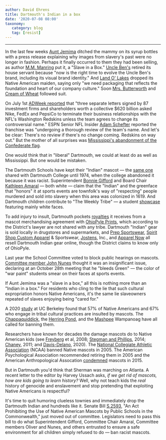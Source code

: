 ```yaml
---
author: David Ehrens
title: Dartmouth's Indian in a box
date: '2020-07-08 08:00'
taxonomy:
   category: blog
   tag: [resist]
---
```

---
In the last few weeks [Aunt Jemima](https://www.forbes.com/sites/michaelstone/2020/06/23/farewell-aunt-jemima-and-uncle-benbrand-symbols-are-falling/#51e729552fb9) ditched the mammy on its syrup bottles with a press release explaining why images from slavery's past were no longer in fashion. Perhaps it finally occurred to them they had been selling, as author [M.M. Manring](https://www.npr.org/templates/story/story.php?storyId=6709995) put it, a "Slave in a Box." [Uncle Ben's](https://www.mars.com/news-and-stories/press-releases/uncle-bens-brand-evolution) retired its house servant because "now is the right time to evolve the Uncle Ben's brand, including its visual brand identity." And [Land O' Lakes](https://www.landolakesinc.com/Press/News/new-butter-and-dairy-packaging) dropped its Native American maiden, saying only "we need packaging that reflects the foundation and heart of our company culture." Soon [Mrs. Butterworth](https://www.usatoday.com/story/money/food/2020/06/17/mrs-butterworths-syrup-packaging-review-aunt-jemima-racial-bias/3209566001/) and [Cream of Wheat](https://www.cnn.com/2020/06/18/business/cream-of-wheat-racist-brands/index.html) followed suit.

On July 1st [ADWeek reported](https://www.adweek.com/brand-marketing/investors-ask-nike-fedex-and-pepsico-to-end-relationships-with-the-washington-redskins/) that "three separate letters signed by 87 investment firms and shareholders worth a collective \$620 billion asked Nike, FedEx and PepsiCo to terminate their business relationships with the NFL's Washington Redskins unless the team agrees to change its controversial name." ESPN Senior NFL Insider [Adam Schefter](https://twitter.com/AdamSchefter/status/1279067390198927360) reported the franchise was "undergoing a thorough review of the team's name. And let's be clear: There's no review if there's no change coming. Redskins on way out." But the mother of all surprises was [Mississippi's abandonment of the Confederate flag](https://www.chicagotribune.com/nation-world/ct-nw-mississippi-voting-electoral-college-20200704-qw64jigbfrdjdpj4rbbu3qqbyy-story.html).

One would think that in "liberal" Dartmouth, we could at least do as well as Mississippi. But one would be mistaken.

The Dartmouth Schools have kept their "Indian" mascot — the [same one](https://www.thewrap.com/sports-teams-dumped-racially-charged-names-mascots-indians-redskins/) shared with Dartmouth College until 1974, when the college abandoned it because it was racist. Superintendent [Bonnie Gifford](https://dartmouth.theweektoday.com/article/indians-no-more-officials-weigh-school-symbol/42527) and Board Chair [Kathleen Amaral](https://www.facebook.com/Fairhavenguide/videos/528095081360830/) — both white — claim that the "Indian" and the greenface that "honors" it at sports events are townfolk's way of "respecting" people murdered and sold into slavery when this area was colonized in 1619. And Dartmouth children contribute to "The Weekly Tribe" — a student [showcase](https://www.youtube.com/watch?v=_Hk5h0q2_V0) featuring mainly white faces.

To add injury to insult, Dartmouth pockets [royalties](lawyer-letter.pdf) it receives from a mascot merchandising agreement with [OhioPyle Prints](http://highschoollicensing.com/content/about-our-program), which according to the District's lawyer are not shared with any tribe. Dartmouth "Indian" gear is sold locally in drugstores and supermarkets, and [Prep Sportswear](https://www.prepsportswear.com/school/us/massachusetts/dartmouth/dartmouth-high-school-indians?schoolid=152271), [Spirit Shop Custom Apparel](https://www.spiritshop.com/school/massachusetts/dartmouth/dartmouth-hs) & Sportswear, [Jostens](https://schoolstore.jostens.com/collections/dartmouth-indians-1593299162633), Inc., and [Apparel Now](https://apparelnow.com/dartmouth-high-school-apparel) all resell Dartmouth Indian gear online, though the District claims to know only of OhioPyle.

Last year the School Committee voted to block public hearings on mascots. [Committee member John Nunes](https://www.youtube.com/watch?v=hVkmStJnJ2I) thought it was an insignificant issue, declaring at an October 28th meeting that he "bleeds Green" — the color of "war paint" students smear on their faces at sports events.

If Aunt Jemima was a "slave in a box," all this is nothing more than an "Indian in a box." For residents who cling to the lie that such cultural expropriation honors Native Americans, it's the same lie slaveowners repeated of slaves enjoying being "cared for."

A 2020 [study](https://journals.sagepub.com/doi/abs/10.1177/1948550619898556?journalCode=sppa) at UC Berkeley found that 57% of Native Americans and 67% who engage in tribal cultural practices are insulted by mascots. The [Chappaquiddick](http://maindigenousagenda.org/wp-content/uploads/2020/07/Chappaquiddick-Mascot-Letter.pdf), the [Herring Pond](http://maindigenousagenda.org/wp-content/uploads/2020/07/Herring-Pond-Mascot-Letter.pdf), and the [Mashpee](http://maindigenousagenda.org/wp-content/uploads/2020/07/Mashpee-Mascot-Letter.pdf) Wampanoag have all called for banning them.

Researchers have known for decades the damage mascots do to Native American kids (see [Freyberg](https://journals.sagepub.com/doi/abs/10.1177/1948550619898556?journalCode=sppa&) et al, 2008; [Stegman and Phillips](https://cdn.americanprogress.org/wp-content/uploads/2014/07/StegmanAIANmascots-reportv2.pdf), 2014; [Chaney](https://www.researchgate.net/publication/51594825_Do_American_Indian_mascots_American_Indian_people_Examining_implicit_bias_towards_American_Indian_people_and_American_Indian_mascots), 2011; and [Davis-Delano](https://www.tandfonline.com/doi/full/10.1080/13613324.2020.1772221), 2020). The [National Collegiate Athletic Association](https://www.cbsnews.com/news/ncaa-takes-aim-at-indian-mascots/) (NCAA) banned Native mascots in 2005. The American Psychological Association recommended retiring them in 2005 and the American Anthropological Assocation [condemned](https://associationsnow.com/2015/03/anthropological-association-takes-stand-native-american-mascot-debate/) mascots in 2015.

But in Dartmouth you'd think that Sherman was marching on Atlanta. A recent letter to the editor by Harvey Ussach asks, *if we get rid of mascots, how are kids going to learn history?* Well, why not teach kids the *real* history of genocide and enslavement and stop pretending that exploiting Native Americans is respectful?

It's time to quit humoring clueless townies and immediately drop the Dartmouth Indian and hundreds like it. Senate Bill [S.2593](https://malegislature.gov/Bills/191/S2593), "An Act Prohibiting the Use of Native American Mascots by Public Schools in the Commonwealth," just moved out of committee. Legislators need to pass this bill to do what Superintendent Gifford, Committee Chair Amaral, Committee members Oliver and Nunes, and others entrusted to ensure a safe environment for all children simply refused to do — ban racist mascots.
